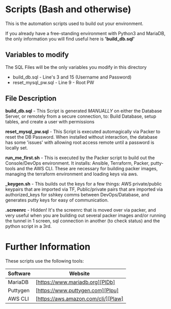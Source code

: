 # Scripts (Bash and otherwise)

This is the automation scripts used to build out your environment. 

If you already have a free-standing environment with Python3 and MariaDB, the only information you will find useful here is **'build_db.sql'**

## Variables to modify
The SQL Files will be the only variables you modify in this directory
* build_db.sql - Line's 3 and 15 (Username and Password)
* reset_mysql_pw.sql - Line 9 - Root PW

## File Description

**build_db.sql** - This Script is generated *MANUALLY* on either the Database Server, or remotely from a secure connection, to: Build Database, setup tables, and create a user with permissions

**reset_mysql_pw.sql** - This Script is executed automagically via Packer to reset the DB Password. When installed without interaction, the database has some 'issues' with allowing root access remote until a password is locally set.

**run_me_first.sh** - This is executed by the Packer script to build out the Console/DevOps environment. It installs: Ansible, Terraform, Packer, putty-tools and the AWS CLI. These are necessary for building packer images, managing the terraform environment and loading keys via aws.

**_keygen.sh** - This builds out the keys for a few things: AWS private/public keypairs that are imported via TF, Public/private pairs that are imported via authorized_keys for sshkey comms between DevOps/Database, and generates putty keys for easy of communication.

**.screenrc** - Hidden! It's the screenrc that is moved over via packer, and very useful when you are building out several packer images and/or running the tunnel in 1 screen, sql connection in another (to check status) and the python script in a 3rd.

# Further Information

These scripts use the following tools:



| Software | Website |
| ------ | ------ |
| MariaDB | [https://www.mariadb.org][PlDb] |
| Puttygen | [https://www.puttygen.com][Plpu] |
| AWS CLI | [https://aws.amazon.com/cli/][Plaw] |




   [PlDb]: <https://www.mariadb.org>
   [Plpu]: <https://www.puttygen.com>
   [Plaw]: <https://aws.amazon.com/cli/>

